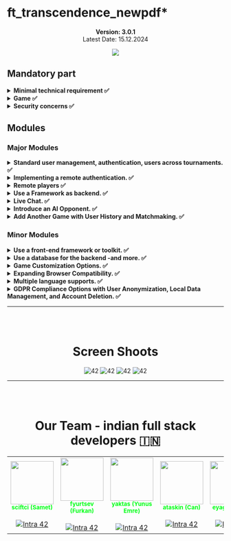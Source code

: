 # ft_transcendence_newpdf*

<p align="center"><b>Version: 3.0.1</b><br>
Latest Date: 15.12.2024</p>

<p align="center">
    <img src="https://i.hizliresim.com/ctrhatw.png"/>
</p>



## Mandatory part

<details>
      <summary> <b> Minimal technical requirement ✅</b></summary>
          <ul>
          <li>✅ The frontend should be developed using pure vanilla <b>Javascript.</b> </li>
          <li>✅ Your website must be a <b>single-page application.</b> The user should be able to use the
<b>Back</b> and <b>Forward</b> buttons of the browser. </li>
          <li>✅ Your website must be compatible with the latest stable up-to-date version of
Google Chrome . </li>
          <li>✅ The user should encounter no unhandled errors and no warnings when browsing the
website. </li>
          <li>✅ Everything must be launched with a single command line to run an autonomous
container provided by Docker. Example : docker-compose up --build </li>
          </ul>
</details>

<details>
      <summary> <b> Game ✅</b></summary>
      The main purpose of this website is to play Pong versus other players.
          <ul>
          <li>✅ Therefore, users must have the ability to participate in a live Pong game against
another player directly on the website. Both players will use the same keyboard.
The <b>Remote players module</b> can enhance this functionality with remote players.</li>
          <li>✅ A player must be able to play against another player, but it should also be possible
to propose a <b>tournament.</b> This tournament will consist of multiple players who
can take turns playing against each other. You have flexibility in how you implement
the tournament, but it must clearly display who is playing against whom and the
order of the players. </li>
          <li>✅ A <b>registration system</b> is required: at the start of a tournament, each player
must input their alias name. The aliases will be reset when a new tournament
begins. However, this requirement can be modified using the <b>Standard User
Management module.</b> </li>
          <li>✅ There must be a <b>matchmaking system:</b> the tournament system organize the
matchmaking of the participants, and announce the next fight. </li>
          <li>✅ All players must adhere to the same rules, which includes having identical paddle
speed. This requirement also applies when using AI; the AI must exhibit the same
speed as a regular player. </li>
          <li>✅ The game itself must be developed in accordance with the default frontend con-
straints (as outlined above), or you may choose to utilize the <b>FrontEnd module</b>,
or you have the option to override it with the <b>Graphics module.</b> While the visual
aesthetics can vary, it must still capture the essence of the <b>original Pong</b> (1972). </li>
          </ul>
</details>

<details>
      <summary> <b> Security concerns ✅</b></summary>
          <ul>
          <li>✅ Any password stored in your database, if applicable, must be <b>hashed.</b> </li>
          <li>✅ Your website must be protected against <b>SQL injections/XSS.</b> </li>
          <li>✅ If you have a backend or any other features, it is mandatory to enable an HTTPS
connection for all aspects (Utilize wss instead of ws...). </li>
          <li>✅ You must implement some form of validation for forms and any user input, either
within the base page if no backend is used or on the server side if a backend is
employed. </li>
          </ul>
          <b>Please make sure you use a strong password hashing algorithm.</b><br>
<b>For obvious security reasons, any credentials, API keys, env
variables etc... must be saved locally in a .env file and ignored by
git. Publicly stored credentials will lead you directly to a failure
of the project.</b>
</details>

## Modules
### Major Modules

  <details>
      <summary> <b> Standard user management, authentication, users across  tournaments. ✅</b></summary>
          <ul>
          <li>✅ Users can subscribe to  the website in a secure way. </li>
          <li>✅ Registered users can log  in in a secure way. </li>
          <li>✅ Users can select a  unique display name to play the tournaments. </li>
          <li>✅ Users can update their  information. </li>
          <li>✅ Users can upload an   avatar, with a default option if none is provided. </li>
          <li>✅ Users can add others as friends   and view their online status. </li>
          <li>✅ User profiles display stats,  such as wins and losses. </li>
          <li>✅ Each user has a <b>Match  History</b> including 1v1 games, dates, and relevant
          details, accessible to logged-in users.</li>
          </ul>
  </details>
  
  <details>
      <summary> <b>  Implementing a remote authentication. ✅</b></summary>
      In this major module, the goal is to implement the following  authentication system:
      <code>OAuth 2.0 authentication with 42</code>. Key features and objectives  include: <br>
      <b>Be carefull, the management of duplicate usernames/emails is at your
      discretion. You must provide a justification for your decision. </b>
          <ul>
          <li>✅ Integrate the   authentication system, allowing users to securely sign in. </li>
          <li>✅ Obtain the necessary  credentials and permissions from the authority to enable a secure  login. </li>
          <li>✅ Implement user-friendly   login and authorization flows that adhere to best practices and   security standards. </li>
          <li>✅ Ensure the secure   exchange of authentication tokens and user information between the web  application and the authentication provider. </li>
          </ul>
          This major module aims to get a remote user authentication, providing   users with
  a secure and convenient way to access the web application.
  </details>
  
  <details>
      <summary> <b> Remote players ✅</b></summary>
      It is possible to have two distant players. Each player is located on a   separated
  computer, accessing the same website and playing the same Pong game. <br>
  ✅ <i>Think about network issues, like unexpected disconnection or lag.
  You have to offer the best user experience possible. </i> (Not needed)
  </details>
  
  <details>
      <summary> <b> Use a Framework as backend. ✅</b></summary>
      In this major module, you are required to utilize a specific web framework  for your backend development, and that framework is <code>Django</code>.   <br>
  <i>You can create a backend without using the constraints of this module
  by using the default language/framework. However, this module will
  only be valid if you use the associated constraints. </i>
  </details>
  
  <details>
      <summary> <b> Live Chat. ✅</b></summary>
      You have to create a chat for your users in this module:
          <ul>
          <li>✅ The user should be able   to send <b>direct messages</b> to other users. </li>
          <li>✅ The user should be able to block  other users. This way, they will see no more messages from the account   they blocked. </li>
          <li>✅ The user should be able to  invite other users to play a Pong game through the chat interface. </li>
          <li>✅ The tournament system should be   able to warn users expected for the next game. </li>
          <li>✅ The user should be able   to access other players profiles through the chat interface. </li>
          </ul>
  </details>
  
  <details>
      <summary> <b> Introduce an AI Opponent. ✅</b></summary>
      In this major module, the objective is to incorporate an AI player into   the game. Notably, the use of the <b>A* algorithm</b> is not permitted for  this task. Key features and goals include:
          <ul>
          <li>✅ Develop an AI opponent  that provides a challenging and engaging gameplay experience for   users. </li>
          <li>✅ The AI must replicate   human behavior, meaning that in your AI implementation, you must  simulate keyboard input. The constraint here is that the AI can only   refresh its view of the game once per second, requiring it to   anticipate bounces and other actions. </li>
          <li>✅ The AI must utilize power-ups if you have chosen to implement the  Game customization options module.</li>
          <li>✅ Implement AI logic and  decision-making processes that enable the AI player to make  intelligent and strategic moves. </li>
          <li>✅ Explore alternative   algorithms and techniques to create an effective AI player without  relying on A*. </li>
          <li>✅ Ensure that the AI adapts to  different gameplay scenarios and user interactions. </li>
          </br>
          <b>This major module aims to enhance the game by introducing an AI   opponent that adds excitement and competitiveness without relying on  the A* algorithm.</b>
          </ul>
  </details>
  
  <details>
      <summary> <b> Add Another Game with User History and Matchmaking. ✅</b></summary>
      In this major module, the objective is to introduce a new game, distinct  from Pong, and incorporate features such as user history tracking and  matchmaking. Key features and goals include:
          <ul>
          <li>✅ Develop a new, engaging game to   diversify the platform’s offerings and entertain users. </li>
          <li>✅ Implement user history tracking   to record and display individual user’s gameplay statistics. </li>
          <li>✅ Create a matchmaking system to  allow users to find opponents and participate in fair and balanced   matches. </li>
          <li>✅ Ensure that user game history   and matchmaking data are stored securely and remain up-to-date. </li>
          <li>✅ Optimize the performance and  responsiveness of the new game to provide an enjoyable user  experience. Regularly update and maintain the game to fix bugs, add  new features, and enhance gameplay. </li>
          </ul>
          This major module aims to expand your platform by introducing a new   game, enhancing user engagement with gameplay history, and  facilitating matchmaking for an enjoyable gaming experience.
  </details>
  
  ### Minor Modules
  
  <details>
      <summary> <b> Use a front-end framework or toolkit. ✅</b></summary>
      Your frontend development will utilize the <code>Bootstrap toolkit.</code>  <br>
      <i>You can create a front-end without using the constraints of this module  by using the default language/framework. However, this module will only be   valid if you use the associated constraints.</i>
  </details>
  
  <details>
      <summary> <b> Use a database for the backend -and more. ✅</b></summary>
      The designated database for all DB instances in your project is   <code>PostgreSQL</code>. This choice guarantees data consistency and  compatibility across all project components and may be a prerequisite for  other modules, such as the <b>backend Framework module</b>.
  </details>
  
  <details>
      <summary> <b> Game Customization Options. ✅</b></summary>
      In this minor module, the goal is to provide customization options for all  available games on the platform. Key features and objectives include:
          <ul>
          <li>✅ Offer customization features,   such as power-ups, attacks, or different maps, that enhance the   gameplay experience. </li>
          <li>✅ Allow users to choose a default   version of the game with basic features if they prefer a simpler  experience. </li>
          <li>✅ Ensure that customization   options are available and applicable to all games offered on the  platform. </li>
          <li>✅ Implement user-friendly settings  menus or interfaces for adjusting game parameters. </li>
          <li>✅ Maintain consistency in   customization features across all games to provide a unified user   experience. </li>
          </ul>
          This module aims to give users the flexibility to tailor their gaming   experience across all available games by providing a variety of   customization options while also offering a default version for those   who prefer a straightforward gameplay experience.
  </details>
  
  
  <details>
      <summary> <b> Expanding Browser Compatibility. ✅</b></summary>
      In this minor module, the objective is to enhance the compatibility of the  web application by adding support for an additional web browser. Key   features and objectives include:
          <ul>
          <li>✅ Extend browser support to   include an additional web browser, ensuring that users can access and   use the application seamlessly. </li>
          <li>✅ Conduct thorough testing and  optimization to ensure that the web application functions correctly  and displays correctly in the newly supported browser. </li>
          <li>✅ Address any compatibility issues  or rendering discrepancies that may arise in the added web browser. </li>
          <li>✅ Ensure a consistent user  experience across all supported browsers, maintaining usability and  functionality. </li>
          </ul>
          This minor module aims to broaden the accessibility of the web  application by supporting an additional web browser, providing users   with more choices for their browsing experience.
  </details>
  
  <details>
      <summary> <b> Multiple language supports. ✅</b></summary>
      In this minor module, the objective is to ensure that your website  supports multiple languages to cater to a diverse user base. Key features  and goals include:
          <ul>
          <li>✅ Implement support for a minimum   of three languages on the website to accommodate a broad audience. </li>
          <li>✅ Provide a language switcher or  selector that allows users to easily change the website’s language   based on their preferences. </li>
          <li>✅ Translate essential website   content, such as navigation menus, headings, and key information, into  the supported languages. </li>
          <li>✅ Ensure that users can navigate  and interact with the website seamlessly, regardless of the selected   language. </li>
          <li>✅ Consider using language packs or  localization libraries to simplify the translation process and   maintain consistency across different languages. </li>
          <li>✅ Allow users to set their  preferred language as a default choice for subsequent visits to the  website. </li>
          </ul>
          This minor module aims to enhance the accessibility and inclusivity of  your website by offering content in multiple languages, making it more   user-friendly for a diverse international audience.
  </details>

<details>
      <summary> <b> GDPR Compliance Options with User Anonymization, Local Data Management, and Account Deletion. ✅</b></summary>
      In this minor module, the goal is to introduce GDPR compliance options that allow users to exercise their data privacy rights. Key features and objectives include:
          <ul>
          <li>✅ Implement GDPR-compliant features that enable users to request anonymization of their personal data, ensuring that their identity and sensitive information are protected. </li>
          <li>✅ Provide tools for users to manage their local data, including the ability to view, edit, or delete their personal information stored within the system. </li>
          <li>✅ Offer a streamlined process for users to request the permanent deletion of their accounts, including all associated data, ensuring compliance with data protection regulations.. </li>
          <li>✅ Maintain clear and transparent communication with users regarding their data privacy rights, with easily accessible options to exercise these rights. </li>
          </ul>
          This minor module aims to enhance user privacy and data protection by offering GDPR compliance options that empower users to control their personal information and exercise their data privacy rights within the system.
  </details>


<hr>
<br>
<br>
<h1 align="center"> Screen Shoots </h1>
<div align="center">
    <img src="https://i.hizliresim.com/d694u7j.png" alt="42"/>
    <img src="https://i.hizliresim.com/gnfb8rx.png" alt="42"/>
    <img src="https://i.hizliresim.com/kewrbvz.png" alt="42"/>
    <img src="https://i.hizliresim.com/ikihl5f.png" alt="42"/>
</div>
<hr>
<br>
<br>
<center>
<h1 align="center"> Our Team - indian full stack developers 🇮🇳</h1>

<table align="center" class="ourteam">
  <tr>
    <td align="center"><a href="https://github.com/temasictfic/" style="text-decoration:none; color: #00ff15;"><img src="https://i.hizliresim.com/mu0ink4.jpg" width="100px;" alt=""/><br /><sub><b>sciftci (Samet)</b></sub></a><br />
    <br><a href="https://profile.intra.42.fr/users/sciftci" title="Intra 42"><img src="https://img.shields.io/badge/Kocaeli-FFFFFF?style=plastic&logo=42&logoColor=000000" alt="Intra 42"/></a></td>
    <td align="center"><a href="https://github.com/fyurtsev/" style="text-decoration:none; color: #00ff15;"><img src="https://i.hizliresim.com/ij9ktl2.jpeg" width="100px;" alt=""/><br /><sub><b>fyurtsev (Furkan)</b></sub></a><br /><br>
    <a href="https://profile.intra.42.fr/users/fyurtsev" title="Intra 42"><img src="https://img.shields.io/badge/Kocaeli-FFFFFF?style=plastic&logo=42&logoColor=000000" alt="Intra 42"/></a></td>
    <td align="center"><a href="https://github.com/yeaktas/" style="text-decoration:none; color: #00ff15;"><img src="https://avatars.githubusercontent.com/u/96894640?v=4" width="100px;" alt=""/><br /><sub><b>yaktas (Yunus Emre)</b></sub></a><br /><br>
    <a href="https://profile.intra.42.fr/users/yaktas" title="Intra 42"><img src="https://img.shields.io/badge/Kocaeli-FFFFFF?style=plastic&logo=42&logoColor=000000" alt="Intra 42"/></a></td>
    <td align="center"><a href="https://github.com/cantaskin/" style="text-decoration:none; color: #00ff15;"><img src="https://avatars.githubusercontent.com/u/94763376?v=4" width="100px;" alt=""/><br /><sub><b>ataskin (Can) </b></sub></a><br /><br>
    <a href="https://profile.intra.42.fr/users/ataskin" title="Intra 42"><img src="https://img.shields.io/badge/Kocaeli-FFFFFF?style=plastic&logo=42&logoColor=000000" alt="Intra 42"/></a></td>
    <td align="center"><a href="https://github.com/fleizean/" style="text-decoration:none; color: #00ff15;"><img src="https://avatars.githubusercontent.com/u/66090171?v=4" width="100px;" alt=""/><br /><sub><b>eyagiz (Enes)</b></sub></a><br /><br>
    <a href="https://profile.intra.42.fr/users/eyagiz" title="Intra 42"><img src="https://img.shields.io/badge/Kocaeli-FFFFFF?style=plastic&logo=42&logoColor=000000" alt="Intra 42"/></a></td>
  </tr>
</table>
</center>

